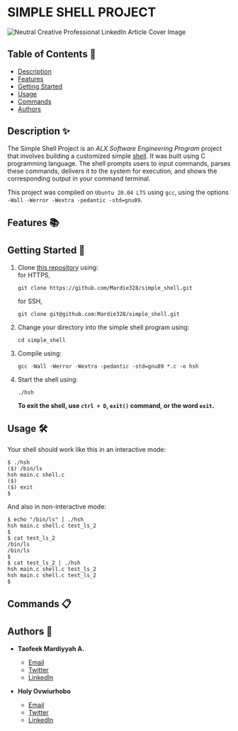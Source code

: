 



# SIMPLE SHELL PROJECT

![Neutral Creative Professional LinkedIn Article Cover Image](https://github.com/Mardie328/simple_shell/assets/92341910/c90e9c7e-fd1a-4fb1-88e5-2f0db3a4ef31)


## Table of Contents 📑
* [Description](#description)
* [Features](#features)
* [Getting Started](#getting-started)
* [Usage](#usage)
* [Commands](#commands)
* [Authors](#authors)

## Description ✨
The Simple Shell Project is an _ALX Software Engineering Program_ project that involves building a customized simple [shell](https://en.wikipedia.org/wiki/Shell_(computing)). It was built using C programming language. The shell prompts users to input commands, parses these commands, delivers it to the system for execution, and shows the corresponding output in your command terminal.  

This project was compiled on `Ubuntu 20.04 LTS` using `gcc`, using the options `-Wall -Werror -Wextra -pedantic -std=gnu89`.

## Features 📚


## Getting Started 🚀

1. Clone [this repository](https://github.com/Mardie328/simple_shell) using:  
    for HTTPS,  
    ```
    git clone https://github.com/Mardie328/simple_shell.git
    ```  
    for SSH,  
    ```
    git clone git@github.com:Mardie328/simple_shell.git
    ```
2. Change your directory into the simple shell program using:  
    ```
    cd simple_shell
    ```
  
3. Compile using:  
    ```
    gcc -Wall -Werror -Wextra -pedantic -std=gnu89 *.c -o hsh
    ```  
  
4. Start the shell using:  
    ```
    ./hsh
    ```

    
   **To exit the shell, use `ctrl + D`, `exit()` command, or the word `exit`.**

  

## Usage 🛠️
Your shell should work like this in an interactive mode:
```
$ ./hsh
($) /bin/ls
hsh main.c shell.c
($)
($) exit
$
```

And also in non-interactive mode:
```
$ echo "/bin/ls" | ./hsh
hsh main.c shell.c test_ls_2
$
$ cat test_ls_2
/bin/ls
/bin/ls
$
$ cat test_ls_2 | ./hsh
hsh main.c shell.c test_ls_2
hsh main.c shell.c test_ls_2
$
```

## Commands 📋

## Authors 👥
* **Taofeek Mardiyyah A.**
   * [Email](taofeekmardiyyah@gmail.com)
   * [Twitter](https://twitter.com/TechieHijabie)
   * [LinkedIn](https://linkedin.com/in/mardiyyah-taofeek)
   
* **Holy Ovwiurhobo**
   * [Email]()
   * [Twitter]()
   * [LinkedIn]()

